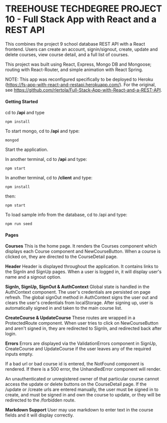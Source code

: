 # TREEHOUSE TECHDEGREE PROJECT 10 - Full Stack App with React and a REST API

This combines the project 9 school database REST API with a React frontend. Users can create an account, signin/signout, create, update and delete courses, view course detail, and a full list of courses.

This project was built using React, Express, Mongo DB and Mongoose; routing with React-Router, and simple animation with React Spring.

NOTE: This app was reconfigured specifically to be deployed to Heroku (https://fs-app-with-react-and-restapi.herokuapp.com/). For the original, see https://github.com/rlertola/Full-Stack-App-with-React-and-a-REST-API.

#### Getting Started

cd to **/api** and type

```
npm install
```

To start mongo, cd to **/api** and type:

```
mongod
```

Start the application.

In another terminal, cd to **/api** and type:

```
npm start
```

In another terminal, cd to **/client** and type:

```
npm install
```

then:

```
npm start
```

To load sample info from the database, cd to /api and type:

```
npm run seed

```

#### Pages

**Courses**
This is the home page. It renders the Courses component which displays each Course component and NewCourseButton. When a course is clicked on, they are directed to the CourseDetail page.

**Header**
Header is displayed throughout the application. It contains links to the SignIn and SignUp pages. When a user is logged in, it will display user's name and a signout option.

**SignIn, SignUp, SignOut & AuthContext**
Global state is handled in the AuthContext component. The user's credentials are persisted on page refresh. The global signOut method in AuthContext signs the user out and clears the user's credentials from localStorage. After signing up, user is automatically signed in and taken to the main course list.

**CreateCourse & UpdateCourse**
These routes are wrapped in a ProtectedRoute component. When user tries to click on NewCourseButton and aren't signed in, they are redirected to SignIn, and redirected back after login.

**Errors**
Errors are displayed via the ValidationErrors component in SignUp, CreateCourse and UpdateCourse if the user leaves any of the required inputs empty.

If a bad url or bad course id is entered, the NotFound component is rendered. If there is a 500 error, the UnhandledError component will render.

An unauthenticated or unregistered owner of that particular course cannot access the update or delete buttons on the CourseDetail page. If the /update or /create urls are entered manually, the user must be signed in to create, and must be signed in and own the course to update, or they will be redirected to the /forbidden route.

**Markdown Support**
User may use markdown to enter text in the course fields and it will display correctly.

```

```
